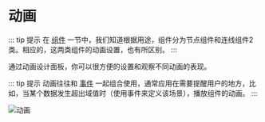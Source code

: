 # 动画

::: tip 提示
在 [组件](./components.md) 一节中，我们知道根据用途，组件分为节点组件和连线组件2类。相应的，这两类组件的动画设置，也有所区别。
:::

通过动画设计面板，你可以很方便的设置和观察不同动画的表现。

::: tip 提示
动画往往和 [事件](./event.md) 一起组合使用，通常应用在需要提醒用户的地方，比如，当某个数据发生超出域值时（使用事件来定义该场景），播放组件的动画。
:::

![动画](/images/concept/ani.gif)